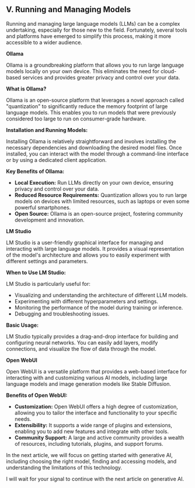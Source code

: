 ## V. Running and Managing Models

Running and managing large language models (LLMs) can be a complex undertaking, especially for those new to the field. Fortunately, several tools and platforms have emerged to simplify this process, making it more accessible to a wider audience.

**Ollama**

Ollama is a groundbreaking platform that allows you to run large language models locally on your own device. This eliminates the need for cloud-based services and provides greater privacy and control over your data.

**What is Ollama?**

Ollama is an open-source platform that leverages a novel approach called "quantization" to significantly reduce the memory footprint of large language models. This enables you to run models that were previously considered too large to run on consumer-grade hardware.

**Installation and Running Models:**

Installing Ollama is relatively straightforward and involves installing the necessary dependencies and downloading the desired model files. Once installed, you can interact with the model through a command-line interface or by using a dedicated client application.

**Key Benefits of Ollama:**

* **Local Execution:** Run LLMs directly on your own device, ensuring privacy and control over your data.
* **Reduced Resource Requirements:** Quantization allows you to run large models on devices with limited resources, such as laptops or even some powerful smartphones.
* **Open Source:** Ollama is an open-source project, fostering community development and innovation.

**LM Studio**

LM Studio is a user-friendly graphical interface for managing and interacting with large language models. It provides a visual representation of the model's architecture and allows you to easily experiment with different settings and parameters.

**When to Use LM Studio:**

LM Studio is particularly useful for:

* Visualizing and understanding the architecture of different LLM models.
* Experimenting with different hyperparameters and settings.
* Monitoring the performance of the model during training or inference.
* Debugging and troubleshooting issues.

**Basic Usage:**

LM Studio typically provides a drag-and-drop interface for building and configuring neural networks. You can easily add layers, modify connections, and visualize the flow of data through the model.

**Open WebUI**

Open WebUI is a versatile platform that provides a web-based interface for interacting with and customizing various AI models, including large language models and image generation models like Stable Diffusion.

**Benefits of Open WebUI:**

* **Customization:** Open WebUI offers a high degree of customization, allowing you to tailor the interface and functionality to your specific needs.
* **Extensibility:** It supports a wide range of plugins and extensions, enabling you to add new features and integrate with other tools.
* **Community Support:** A large and active community provides a wealth of resources, including tutorials, plugins, and support forums.

In the next article, we will focus on getting started with generative AI, including choosing the right model, finding and accessing models, and understanding the limitations of this technology.

I will wait for your signal to continue with the next article on generative AI.
